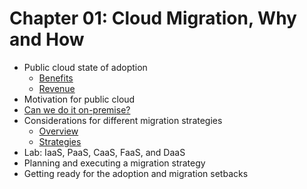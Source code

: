 # Chapter 01: Cloud Migration, Why and How

* Public cloud state of adoption
  * [Benefits](./PublicCloudBenefits.md)
  * [Revenue](./PublicCloudRevenue.md)
* Motivation for public cloud
* [Can we do it on-premise?](./CanWeDoItOnPremise.md)
* Considerations for different migration strategies
  * [Overview](./CloudMigrationOverview.md)
  * [Strategies](./CloudMigrationStrategies.md)
* Lab: IaaS, PaaS, CaaS, FaaS, and DaaS
* Planning and executing a migration strategy
* Getting ready for the adoption and migration setbacks